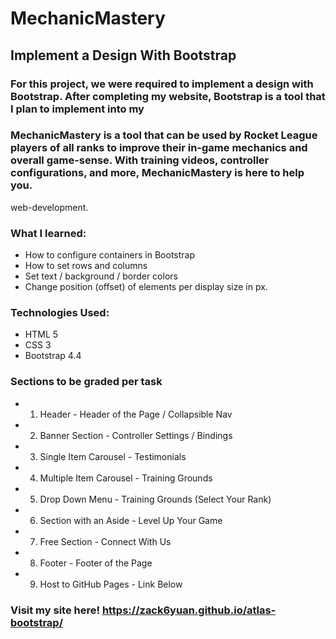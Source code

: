# MechanicMastery
## Implement a Design With Bootstrap
### For this project, we were required to implement a design with Bootstrap. After completing my website, Bootstrap is a tool that I plan to implement into my 
### MechanicMastery is a tool that can be used by Rocket League players of all ranks to improve their in-game mechanics and overall game-sense. With training videos, controller configurations, and more, MechanicMastery is here to help you.
web-development.
### What I learned:
* How to configure containers in Bootstrap
* How to set rows and columns
* Set text / background / border colors
* Change position (offset) of elements per display size in px.
### Technologies Used:
* HTML 5
* CSS 3
* Bootstrap 4.4
### Sections to be graded per task
* 1. Header - Header of the Page / Collapsible Nav
* 2. Banner Section - Controller Settings / Bindings
* 3. Single Item Carousel - Testimonials
* 4. Multiple Item Carousel - Training Grounds
* 5. Drop Down Menu - Training Grounds (Select Your Rank)
* 6. Section with an Aside - Level Up Your Game
* 7. Free Section - Connect With Us
* 8. Footer - Footer of the Page
* 9. Host to GitHub Pages - Link Below

### Visit my site here! https://zack6yuan.github.io/atlas-bootstrap/
